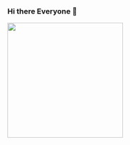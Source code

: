 ### Hi there Everyone 👋

<img height='260px' src="https://github-readme-stats.vercel.app/api?username=feetqueensgallery&show_icons=true&theme=midnight-purple">
